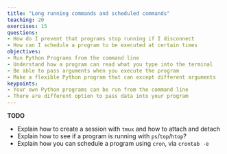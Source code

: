 ```yaml
---
title: "Long running commands and scheduled commands"
teaching: 20
exercises: 15
questions:
- How do I prevent that programs stop running if I disconnect
- How can I schedule a program to be executed at certain times
objectives:
- Run Python Programs from the command line
- Understand how a program can read what you type into the terminal
- Be able to pass arguments when you execute the program
- Make a flexible Python program that can except different arguments
keypoints:
- Your own Python programs can be run from the command line
- There are different option to pass data into your program
---
```


**TODO**

* Explain how to create a session with `tmux` and how to attach and detach
* Explain how to see if a program is running with `ps`/`top`/`htop`?
* Explain how you can schedule a program using `cron`, via `crontab -e`